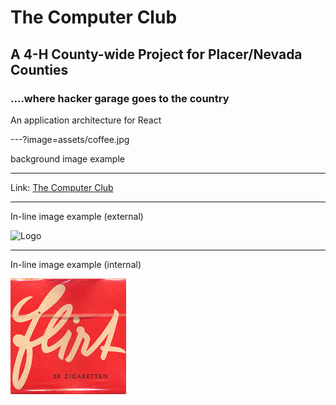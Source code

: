 # The Computer Club
## A 4-H County-wide Project for Placer/Nevada Counties
### ....where hacker garage goes to the country


An application architecture for React

---?image=assets/coffee.jpg

background image example


---

 Link: [The Computer Club](https://www.thecomputerclub.org)

---
In-line image example (external)

![Logo](http://spark.apache.org/images/spark-logo-trademark.png)

---

In-line image example (internal)

![Logo](assets/185.png)


